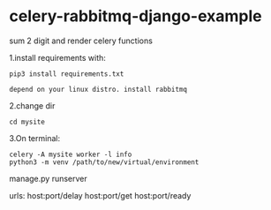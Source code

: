 # celery-rabbitmq-django-example

sum 2 digit and render celery functions 

1.install requirements with:

    pip3 install requirements.txt
    
    depend on your linux distro. install rabbitmq 

2.change dir 

    cd mysite

3.On terminal:


    celery -A mysite worker -l info
    python3 -m venv /path/to/new/virtual/environment
  
  manage.py runserver
  
  
  urls:
  host:port/delay
  host:port/get
  host:port/ready

